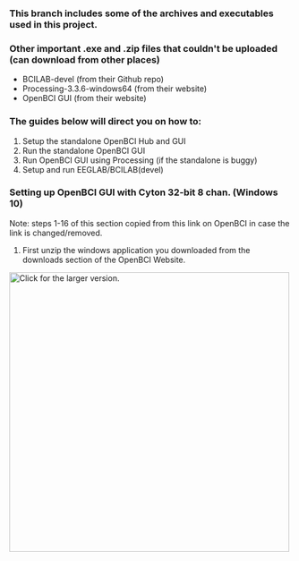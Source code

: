 ### This branch includes some of the archives and executables used in this project.
### Other important .exe and .zip files that couldn't be uploaded (can download from other places)
- BCILAB-devel (from their Github repo)
- Processing-3.3.6-windows64 (from their website)
- OpenBCI GUI (from their website)

### The guides below will direct you on how to:
1. Setup the standalone OpenBCI Hub and GUI
2. Run the standalone OpenBCI GUI
3. Run OpenBCI GUI using Processing (if the standalone is buggy)
4. Setup and run EEGLAB/BCILAB(devel)

### Setting up OpenBCI GUI with Cyton 32-bit 8 chan. (Windows 10)
Note: steps 1-16 of this section copied from this link on OpenBCI in case the link is changed/removed.

1. First unzip the windows application you downloaded from the downloads section of the OpenBCI Website.


<a href="https://drive.google.com/uc?export=view&id=1VaGLtKgmv52oyLSYWz8DjYxAMVVyIB2k"><img src="https://drive.google.com/uc?export=view&id=1VaGLtKgmv52oyLSYWz8DjYxAMVVyIB2k" style="width: 500px; max-width: 100%; height: auto" title="Click for the larger version." /></a>
